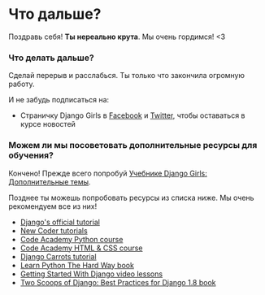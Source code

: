 # Что дальше?

Поздравь себя! **Ты нереально крута**. Мы очень гордимся! <3

### Что делать дальше?

Сделай перерыв и расслабься. Ты только что закончила огромную работу.

И не забудь подписаться на:

*   Страничку Django Girls в [Facebook][1] и [Twitter][2], чтобы оставаться в курсе новостей

 [1]: http://facebook.com/djangogirls
 [2]: https://twitter.com/djangogirls

### Можем ли мы посоветовать дополнительные ресурсы для обучения?

Кончено! Прежде всего попробуй [Учебнике Django Girls: Дополнительные темы][3].

 [3]: http://djangogirls.gitbooks.io/django-girls-tutorial-extensions/

Позднее ты можешь попробовать ресурсы из списка ниже. Мы очень рекомендуем все из них!

- [Django's official tutorial][4]
- [New Coder tutorials][5]
- [Code Academy Python course][6]
- [Code Academy HTML & CSS course][7]
- [Django Carrots tutorial][8]
- [Learn Python The Hard Way book][9]
- [Getting Started With Django video lessons][10]
- [Two Scoops of Django: Best Practices for Django 1.8 book][11]

 [4]: https://docs.djangoproject.com/en/1.10/intro/tutorial01/
 [5]: http://newcoder.io/tutorials/
 [6]: https://www.codecademy.com/en/tracks/python
 [7]: https://www.codecademy.com/tracks/web
 [8]: https://github.com/ggcarrots/django-carrots/
 [9]: http://learnpythonthehardway.org/book/
 [10]: http://gettingstartedwithdjango.com/
 [11]: https://twoscoopspress.com/products/two-scoops-of-django-1-8
